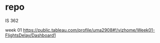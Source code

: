 # repo
IS 362

week 01
https://public.tableau.com/profile/uma2908#!/vizhome/Week01-FlightsDelay/Dashboard1